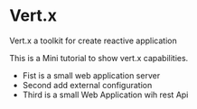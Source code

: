 # Vert.x
Vert.x a toolkit for create reactive application

This is a Mini tutorial to show vert.x capabilities.

* Fist is a small web application server
* Second add external configuration
* Third is a small Web Application wih rest Api

